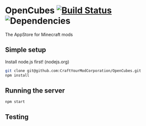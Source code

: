 OpenCubes [![Build Status](https://travis-ci.org/CraftYourModCorporation/OpenCubes.svg?branch=api)](https://travis-ci.org/CraftYourModCorporation/OpenCubes) ![Dependencies](https://david-dm.org/CraftYourModCorporation/OpenCubes.png)  
=========

The AppStore for Minecraft mods


## Simple setup


Install node.js first! (nodejs.org)
```bash
git clone git@github.com:CraftYourModCorporation/OpenCubes.git
npm install
```

## Running the server

```
npm start
```

## Testing

